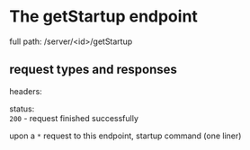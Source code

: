 # The getStartup endpoint

full path: /server/<id\>/getStartup
## request types and responses

headers:

status:     
`200` - request finished successfully <br>

upon a `*` request to this endpoint, startup command (one liner)